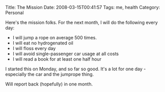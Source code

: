 Title: The Mission
Date: 2008-03-15T00:41:57
Tags: me, health
Category: Personal

Here's the mission folks. For the next month, I will do the following every day:

 - I will jump a rope on average 500 times.
 - I will eat no hydrogenated oil
 - I will floss every day
 - I will avoid single-passenger car usage at all costs
 - I will read a book for at least one half hour


I started this on Monday, and so far so good. It's a lot for one day - especially the car and the jumprope thing.

Will report back (hopefully) in one month.
